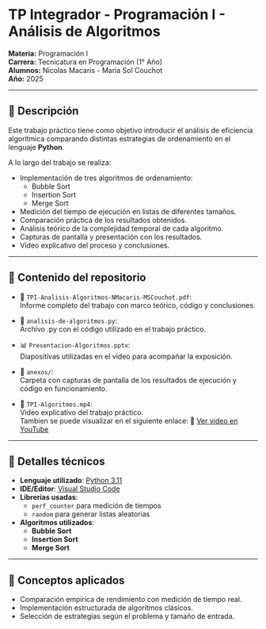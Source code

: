 # TP Integrador - Programación I - Análisis de Algoritmos  
**Materia:** Programación I  
**Carrera:** Tecnicatura en Programación (1° Año)  
**Alumnos:** Nicolas Macaris - Maria Sol Couchot  
**Año:** 2025  

---

## 🧾 Descripción

Este trabajo práctico tiene como objetivo introducir el análisis de eficiencia algorítmica comparando distintas estrategias de ordenamiento en el lenguaje **Python**.

A lo largo del trabajo se realiza:

- Implementación de tres algoritmos de ordenamiento:  
  - Bubble Sort  
  - Insertion Sort  
  - Merge Sort  
- Medición del tiempo de ejecución en listas de diferentes tamaños.
- Comparación práctica de los resultados obtenidos.
- Análisis teórico de la complejidad temporal de cada algoritmo.
- Capturas de pantalla y presentación con los resultados.
- Video explicativo del proceso y conclusiones.

---

## 📁 Contenido del repositorio

- 📄 `TPI-Analisis-Algoritmos-NMacaris-MSCouchot.pdf`:  
  Informe completo del trabajo con marco teórico, código y conclusiones.

- 📄 `analisis-de-algoritmos.py`:  
  Archivo .py con el código utilizado en el trabajo práctico.

- 📊 `Presentacion-Algoritmos.pptx`:  
  Diapositivas utilizadas en el video para acompañar la exposición.

- 📁 `anexos/`:  
  Carpeta con capturas de pantalla de los resultados de ejecución y código en funcionamiento.

- 🎥 `TPI-Algoritmos.mp4`:  
  Video explicativo del trabajo práctico.  
  Tambien se puede visualizar en el siguiente enlace: 
🔗 [Ver video en YouTube](https://youtu.be/Cv_j2DzelgE)

---

## 🧪 Detalles técnicos

- **Lenguaje utilizado**: [Python 3.11](https://www.python.org/downloads/release/python-3119/)
- **IDE/Editor**: [Visual Studio Code](https://code.visualstudio.com/Download)
- **Librerías usadas**:  
  - `perf_counter` para medición de tiempos  
  - `random` para generar listas aleatorias  
- **Algoritmos utilizados**:
  - **Bubble Sort**
  - **Insertion Sort**
  - **Merge Sort**

 ---

 ## 🧠 Conceptos aplicados

- Comparación empírica de rendimiento con medición de tiempo real.
- Implementación estructurada de algoritmos clásicos.
- Selección de estrategias según el problema y tamaño de entrada.
